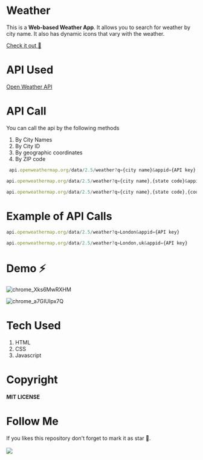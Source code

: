 # Weather
This is a **Web-based Weather App**. It allows you to search for weather by city name. It also has dynamic icons that vary with the weather.

[Check it out 🚀](https://shubhamashish33.github.io/weather/)
# API Used
[Open Weather API](https://openweathermap.org/current)
  
# API Call
You can call the api by the following methods
1. By City Names
2. By City ID
3. By geographic coordinates
4. By ZIP code
``` js
 api.openweathermap.org/data/2.5/weather?q={city name}&appid={API key}
```
``` js  
api.openweathermap.org/data/2.5/weather?q={city name},{state code}&appid={API key}
```
```js
api.openweathermap.org/data/2.5/weather?q={city name},{state code},{country code}&appid={API key}
 ```
# Example of API Calls
```js
api.openweathermap.org/data/2.5/weather?q=London&appid={API key}
```
```js
api.openweathermap.org/data/2.5/weather?q=London,uk&appid={API key}
```

# Demo ⚡
![chrome_Xks6MwRXHM](https://user-images.githubusercontent.com/78084828/144605300-7b9883d5-1517-4d55-9b33-f1881a6d0eb6.png)

![chrome_a7GIUIpx7Q](https://user-images.githubusercontent.com/78084828/144605366-ed345bb5-505a-4678-adbe-2d9e4f00f328.png)


# Tech Used
1. HTML
2. CSS
3. Javascript 

# Copyright 
#### MIT LICENSE

# Follow Me 
If you likes this repository don't forget to mark it as star 🌟. \
<br>
[![](https://img.shields.io/twitter/follow/imaashish_?style=social)](https://twitter.com/imaashish_)
